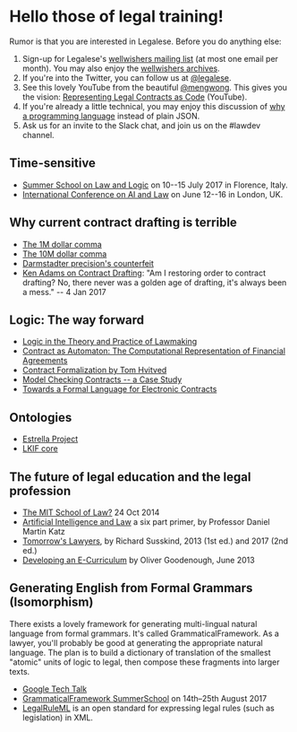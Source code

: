 # Hello those of legal training!

Rumor is that you are interested in Legalese.  Before you do anything else:

1. Sign-up for Legalese's [wellwishers mailing list](http://wellwishers.lists.legalese.com) (at most one email per month).  You may also enjoy the [wellwishers archives](https://groups.google.com/a/lists.legalese.com/forum/#%21forum/wellwishers).
2. If you're into the Twitter, you can follow us at [@legalese](http://twitter.com/legalese).
3. See this lovely YouTube from the beautiful [@mengwong](http://twitter.com/mengwong).  This gives you the vision: [Representing Legal Contracts as Code](https://www.youtube.com/watch?v=RNm1aY-Umew) (YouTube).
4. If you're already a little technical, you may enjoy this discussion of [why a programming language](https://medium.com/@Legalese/code-is-law-is-code-4492c864f33f) instead of plain JSON.
5. Ask us for an invite to the Slack chat, and join us on the #lawdev channel.


## Time-sensitive
* [Summer School on Law and Logic](https://lawandlogic.org/) on 10--15 July 2017 in Florence, Italy.
* [International Conference on AI and Law](https://nms.kcl.ac.uk/icail2017/) on June 12--16 in London, UK.


## Why current contract drafting is terrible
* [The 1M dollar comma](http://www.nytimes.com/2006/10/25/business/worldbusiness/25comma.html)
* [The 10M dollar comma](http://www.newyorker.com/culture/culture-desk/a-few-words-about-that-ten-million-dollar-serial-comma)
* [Darmstadter precision's counterfeit](https://dl.dropboxusercontent.com/u/3308162/darmstadter%20precision's%20counterfeit%2025758526.pdf)
* [Ken Adams on Contract Drafting](https://twitter.com/KonciseD/status/816827816125677568): "Am I restoring order to contract drafting? No, there never was a golden age of drafting, it's always been a mess." -- 4 Jan 2017


## Logic: The way forward
* [Logic in the Theory and Practice of Lawmaking](https://dl.dropboxusercontent.com/u/3308162/Logic%20in%20the%20Theory%20and%20Practice%20of%20Lawmaking.pdf)
* [Contract as Automaton: The Computational Representation of Financial Agreements](https://financialresearch.gov/working-papers/files/OFRwp-2015-04_Contract-as-Automaton-The-Computational-Representation-of-Financial-Agreements.pdf)
* [Contract Formalization by Tom Hvitved](https://drive.google.com/open?id=0BxOaYa8pqqSwbl9GMWtwVU5HSFU)
* [Model Checking Contracts -- a Case Study](http://lara.epfl.ch/w/_media/contractlanguage.pdf)
* [Towards a Formal Language for Electronic Contracts](http://www.cse.chalmers.se/~gersch/slides-talks/slides-CL-ModelChecking.pdf)


## Ontologies
* [Estrella Project](http://www.estrellaproject.org/)
* [LKIF core](https://github.com/RinkeHoekstra/lkif-core)

## The future of legal education and the legal profession
* [The MIT School of Law?](https://papers.ssrn.com/sol3/papers.cfm?abstract_id=2513397) 24 Oct 2014
* [Artificial Intelligence and Law](https://computationallegalstudies.com/2017/03/18/artificial-intelligence-law-%E2%80%A8a-six-part-primer-professor-daniel-martin-katz-updated-version-03-17-17/) a six part primer, by Professor Daniel Martin Katz
* [Tomorrow's Lawyers](https://www.amazon.com/Tomorrows-Lawyers-Introduction-Your-Future/dp/0198796633/), by Richard Susskind, 2013 (1st ed.) and 2017 (2nd ed.)
* [Developing an E-Curriculum](http://scholarship.kentlaw.iit.edu/cgi/viewcontent.cgi?article=3980&context=cklawreview) by Oliver Goodenough, June 2013


## Generating English from Formal Grammars (Isomorphism)
There exists a lovely framework for generating multi-lingual natural language from formal grammars.  It's called GrammaticalFramework.  As a lawyer, you'll probably be good at generating the appropriate natural language. The plan is to build a dictionary of translation of the smallest "atomic" units of logic to legal, then compose these fragments into larger texts.
* [Google Tech Talk](https://www.youtube.com/watch?v=x1LFbDQhbso)
* [GrammaticalFramework SummerSchool](http://school.grammaticalframework.org/2017/) on 14th–25th August 2017
* [LegalRuleML](https://www.oasis-open.org/committees/legalruleml/) is an open standard for expressing legal rules (such as legislation) in XML.

